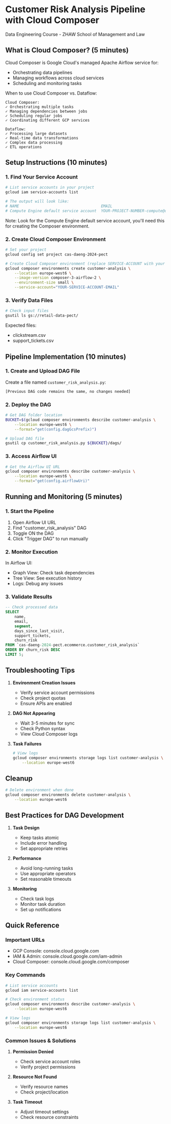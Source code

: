 # Customer Risk Analysis Pipeline with Cloud Composer
Data Engineering Course - ZHAW School of Management and Law

## What is Cloud Composer? (5 minutes)
Cloud Composer is Google Cloud's managed Apache Airflow service for:
- Orchestrating data pipelines
- Managing workflows across cloud services
- Scheduling and monitoring tasks

When to use Cloud Composer vs. Dataflow:
```
Cloud Composer:
✓ Orchestrating multiple tasks
✓ Managing dependencies between jobs
✓ Scheduling regular jobs
✓ Coordinating different GCP services

Dataflow:
✓ Processing large datasets
✓ Real-time data transformations
✓ Complex data processing
✓ ETL operations
```

## Setup Instructions (10 minutes)

### 1. Find Your Service Account
```bash
# List service accounts in your project
gcloud iam service-accounts list

# The output will look like:
# NAME                                    EMAIL
# Compute Engine default service account  YOUR-PROJECT-NUMBER-compute@developer.gserviceaccount.com
```
Note: Look for the Compute Engine default service account, you'll need this for creating the Composer environment.

### 2. Create Cloud Composer Environment
```bash
# Set your project
gcloud config set project cas-daeng-2024-pect

# Create Cloud Composer environment (replace SERVICE-ACCOUNT with your account)
gcloud composer environments create customer-analysis \
    --location europe-west6 \
    --image-version composer-3-airflow-2 \
    --environment-size small \
    --service-account="YOUR-SERVICE-ACCOUNT-EMAIL"
```

### 3. Verify Data Files
```bash
# Check input files
gsutil ls gs://retail-data-pect/
```

Expected files:
- clickstream.csv
- support_tickets.csv

## Pipeline Implementation (10 minutes)

### 1. Create and Upload DAG File
Create a file named `customer_risk_analysis.py`:

```python
[Previous DAG code remains the same, no changes needed]
```

### 2. Deploy the DAG
```bash
# Get DAG folder location
BUCKET=$(gcloud composer environments describe customer-analysis \
    --location europe-west6 \
    --format="get(config.dagGcsPrefix)")

# Upload DAG file
gsutil cp customer_risk_analysis.py ${BUCKET}/dags/
```

### 3. Access Airflow UI
```bash
# Get the Airflow UI URL
gcloud composer environments describe customer-analysis \
    --location europe-west6 \
    --format="get(config.airflowUri)"
```

## Running and Monitoring (5 minutes)

### 1. Start the Pipeline
1. Open Airflow UI URL
2. Find "customer_risk_analysis" DAG
3. Toggle ON the DAG
4. Click "Trigger DAG" to run manually

### 2. Monitor Execution
In Airflow UI:
- Graph View: Check task dependencies
- Tree View: See execution history
- Logs: Debug any issues

### 3. Validate Results
```sql
-- Check processed data
SELECT 
    name, 
    email, 
    segment, 
    days_since_last_visit, 
    support_tickets, 
    churn_risk 
FROM `cas-daeng-2024-pect.ecommerce.customer_risk_analysis`
ORDER BY churn_risk DESC 
LIMIT 5;
```

## Troubleshooting Tips

1. **Environment Creation Issues**
   - Verify service account permissions
   - Check project quotas
   - Ensure APIs are enabled

2. **DAG Not Appearing**
   - Wait 3-5 minutes for sync
   - Check Python syntax
   - View Cloud Composer logs

3. **Task Failures**
   ```bash
   # View logs
   gcloud composer environments storage logs list customer-analysis \
       --location europe-west6
   ```

## Cleanup
```bash
# Delete environment when done
gcloud composer environments delete customer-analysis \
    --location europe-west6
```

## Best Practices for DAG Development

1. **Task Design**
   - Keep tasks atomic
   - Include error handling
   - Set appropriate retries

2. **Performance**
   - Avoid long-running tasks
   - Use appropriate operators
   - Set reasonable timeouts

3. **Monitoring**
   - Check task logs
   - Monitor task duration
   - Set up notifications

## Quick Reference

### Important URLs
- GCP Console: console.cloud.google.com
- IAM & Admin: console.cloud.google.com/iam-admin
- Cloud Composer: console.cloud.google.com/composer

### Key Commands
```bash
# List service accounts
gcloud iam service-accounts list

# Check environment status
gcloud composer environments describe customer-analysis \
    --location europe-west6

# View logs
gcloud composer environments storage logs list customer-analysis \
    --location europe-west6
```

### Common Issues & Solutions
1. **Permission Denied**
   - Check service account roles
   - Verify project permissions

2. **Resource Not Found**
   - Verify resource names
   - Check project/location

3. **Task Timeout**
   - Adjust timeout settings
   - Check resource constraints